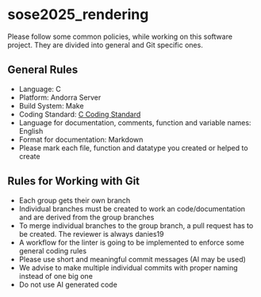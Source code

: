 # sose2025_rendering



Please follow some common policies, while working on this software project. They are divided into general and Git specific ones.

## General Rules
* Language: C
* Platform: Andorra Server
* Build System: Make
* Coding Standard: [C Coding Standard](https://users.ece.cmu.edu/~eno/coding/CCodingStandard.html)
* Language for documentation, comments, function and variable names: English
* Format for documentation: Markdown
* Please mark each file, function and datatype you created or helped to create

## Rules for Working with Git
* Each group gets their own branch
* Individual branches must be created to work an code/documentation and are derived from the group branches
* To merge individual branches to the group branch, a pull request has to be created. The reviewer is always danies19
* A workflow for the linter is going to be implemented to enforce some general coding rules
* Please use short and meaningful commit messages (AI may be used)
* We advise to make multiple individual commits with proper naming instead of one big one
* Do not use AI generated code